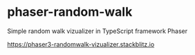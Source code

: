# phaser-random-walk
Simple random walk vizualizer in TypeScript framework Phaser

https://phaser3-randomwalk-vizualizer.stackblitz.io
